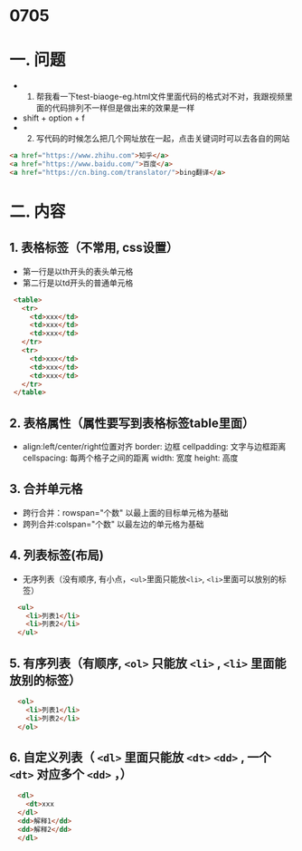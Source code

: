 # 0705

# 一. 问题
* 1. 帮我看一下test-biaoge-eg.html文件里面代码的格式对不对，我跟视频里面的代码排列不一样但是做出来的效果是一样
* shift + option + f
* 2. 写代码的时候怎么把几个网址放在一起，点击关键词时可以去各自的网站

```html
<a href="https://www.zhihu.com">知乎</a>
<a href="https://www.baidu.com/">百度</a>
<a href="https://cn.bing.com/translator/">bing翻译</a>
```

# 二. 内容

## 1. 表格标签（不常用, css设置）

*  第一行是以th开头的表头单元格   
*  第二行是以td开头的普通单元格

```html
 <table>
   <tr>
     <td>xxx</td>
     <td>xxx</td>
     <td>xxx</td>
   </tr>
   <tr>
     <td>xxx</td>
     <td>xxx</td>
     <td>xxx</td>
   </tr>
 </table>
```

## 2. 表格属性（属性要写到表格标签table里面）

* align:left/center/right位置对齐  border: 边框  cellpadding: 文字与边框距离   cellspacing: 每两个格子之间的距离   width: 宽度   height: 高度

## 3. 合并单元格

*  跨行合并：rowspan="个数"  以最上面的目标单元格为基础
*  跨列合并:colspan="个数"   以最左边的单元格为基础

## 4. 列表标签(布局)

*  无序列表（没有顺序, 有小点，`<ul>`里面只能放`<li>`, `<li>`里面可以放别的标签）
  

```html
  <ul>
    <li>列表1</li>
    <li>列表2</li>
  </ul>
```

## 5. 有序列表（有顺序, `<ol>` 只能放 `<li>` , `<li>` 里面能放别的标签）

```html
  <ol>
    <li>列表1</li>
    <li>列表2</li>
  </ol>
```

## 6. 自定义列表（ `<dl>` 里面只能放 `<dt>`  `<dd>` , 一个 `<dt>` 对应多个 `<dd>` ，）

```html
  <dl>
    <dt>xxx
  </dl>
  <dd>解释1</dd>
  <dd>解释2</dd>
  </dl>
```
